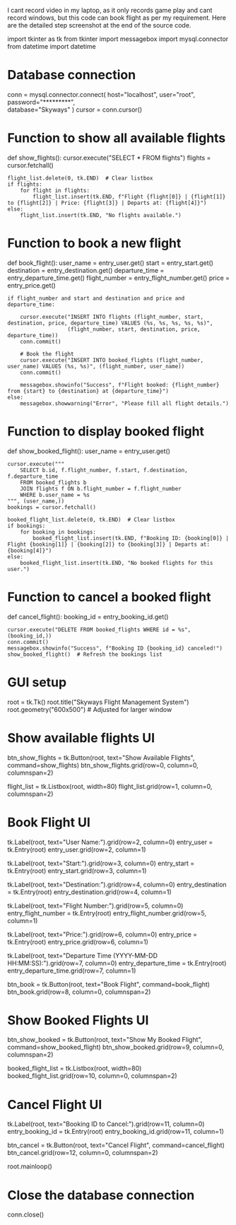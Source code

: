 I cant record video in my laptop, as it only records game play and cant record windows, but this code can book flight as per my requirement.
Here are the detailed step screenshot at the end of the source code.



import tkinter as tk
from tkinter import messagebox
import mysql.connector
from datetime import datetime

# Database connection
conn = mysql.connector.connect(
    host="localhost",
    user="root",
    password="*********",  
    database="Skyways"
)
cursor = conn.cursor()

# Function to show all available flights
def show_flights():
    cursor.execute("SELECT * FROM flights")
    flights = cursor.fetchall()

    flight_list.delete(0, tk.END)  # Clear listbox
    if flights:
        for flight in flights:
            flight_list.insert(tk.END, f"Flight {flight[0]} | {flight[1]} to {flight[2]} | Price: {flight[3]} | Departs at: {flight[4]}")
    else:
        flight_list.insert(tk.END, "No flights available.")

# Function to book a new flight
def book_flight():
    user_name = entry_user.get()
    start = entry_start.get()
    destination = entry_destination.get()
    departure_time = entry_departure_time.get()
    flight_number = entry_flight_number.get()
    price = entry_price.get()

    if flight_number and start and destination and price and departure_time:
        
        cursor.execute("INSERT INTO flights (flight_number, start, destination, price, departure_time) VALUES (%s, %s, %s, %s, %s)", 
                       (flight_number, start, destination, price, departure_time))
        conn.commit()

        # Book the flight
        cursor.execute("INSERT INTO booked_flights (flight_number, user_name) VALUES (%s, %s)", (flight_number, user_name))
        conn.commit()

        messagebox.showinfo("Success", f"Flight booked: {flight_number} from {start} to {destination} at {departure_time}")
    else:
        messagebox.showwarning("Error", "Please fill all flight details.")

# Function to display booked flight
def show_booked_flight():
    user_name = entry_user.get()

    cursor.execute("""
        SELECT b.id, f.flight_number, f.start, f.destination, f.departure_time 
        FROM booked_flights b 
        JOIN flights f ON b.flight_number = f.flight_number 
        WHERE b.user_name = %s
    """, (user_name,))
    bookings = cursor.fetchall()

    booked_flight_list.delete(0, tk.END)  # Clear listbox
    if bookings:
        for booking in bookings:
            booked_flight_list.insert(tk.END, f"Booking ID: {booking[0]} | Flight {booking[1]} | {booking[2]} to {booking[3]} | Departs at: {booking[4]}")
    else:
        booked_flight_list.insert(tk.END, "No booked flights for this user.")

# Function to cancel a booked flight
def cancel_flight():
    booking_id = entry_booking_id.get()

    cursor.execute("DELETE FROM booked_flights WHERE id = %s", (booking_id,))
    conn.commit()
    messagebox.showinfo("Success", f"Booking ID {booking_id} canceled!")
    show_booked_flight()  # Refresh the bookings list

# GUI setup
root = tk.Tk()
root.title("Skyways Flight Management System")
root.geometry("600x500")  # Adjusted for larger window

# Show available flights UI
btn_show_flights = tk.Button(root, text="Show Available Flights", command=show_flights)
btn_show_flights.grid(row=0, column=0, columnspan=2)

flight_list = tk.Listbox(root, width=80)
flight_list.grid(row=1, column=0, columnspan=2)

# Book Flight UI
tk.Label(root, text="User Name:").grid(row=2, column=0)
entry_user = tk.Entry(root)
entry_user.grid(row=2, column=1)

tk.Label(root, text="Start:").grid(row=3, column=0)
entry_start = tk.Entry(root)
entry_start.grid(row=3, column=1)

tk.Label(root, text="Destination:").grid(row=4, column=0)
entry_destination = tk.Entry(root)
entry_destination.grid(row=4, column=1)

tk.Label(root, text="Flight Number:").grid(row=5, column=0)
entry_flight_number = tk.Entry(root)
entry_flight_number.grid(row=5, column=1)

tk.Label(root, text="Price:").grid(row=6, column=0)
entry_price = tk.Entry(root)
entry_price.grid(row=6, column=1)

tk.Label(root, text="Departure Time (YYYY-MM-DD HH:MM:SS):").grid(row=7, column=0)
entry_departure_time = tk.Entry(root)
entry_departure_time.grid(row=7, column=1)

btn_book = tk.Button(root, text="Book Flight", command=book_flight)
btn_book.grid(row=8, column=0, columnspan=2)

# Show Booked Flights UI
btn_show_booked = tk.Button(root, text="Show My Booked Flight", command=show_booked_flight)
btn_show_booked.grid(row=9, column=0, columnspan=2)

booked_flight_list = tk.Listbox(root, width=80)
booked_flight_list.grid(row=10, column=0, columnspan=2)

# Cancel Flight UI
tk.Label(root, text="Booking ID to Cancel:").grid(row=11, column=0)
entry_booking_id = tk.Entry(root)
entry_booking_id.grid(row=11, column=1)

btn_cancel = tk.Button(root, text="Cancel Flight", command=cancel_flight)
btn_cancel.grid(row=12, column=0, columnspan=2)

root.mainloop()

# Close the database connection
conn.close()



    
